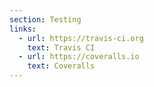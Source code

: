 ```yaml
---
section: Testing
links:
  - url: https://travis-ci.org
    text: Travis CI
  - url: https://coveralls.io
    text: Coveralls
---
```


